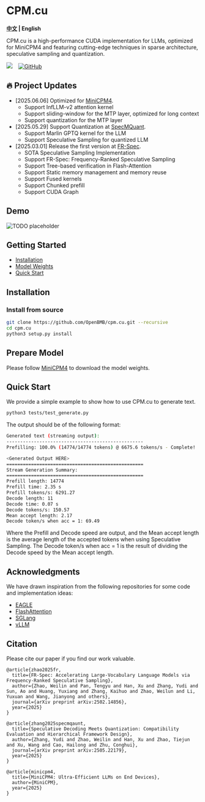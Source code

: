 # CPM.cu

<strong>[中文](./README_ZH.md) |
English</strong>

CPM.cu is a high-performance CUDA implementation for LLMs, optimized for MiniCPM4 and featuring cutting-edge techniques in sparse architecture, speculative sampling and quantization.

<a href="https://github.com/OpenBMB/minicpm"><img src="https://img.shields.io/static/v1?label=MiniCPM4 Project&message=Web&color=green"></a> &ensp;
<a href="https://github.com/OpenBMB/cpm.cu/blob/main/LICENSE">
  <img alt="GitHub" src="https://img.shields.io/github/license/OpenBMB/cpm.cu">
</a>

<div id="news"></div>

## 🔥 Project Updates

- [2025.06.06] Optimized for [MiniCPM4](https://github.com/openbmb/minicpm).
    - Support InfLLM-v2 attention kernel
    - Support sliding-window for the MTP layer, optimized for long context
    - Support quantization for the MTP layer
- [2025.05.29] Support Quantization at [SpecMQuant](https://github.com/AI9Stars/SpecMQuant).
    - Support Marlin GPTQ kernel for the LLM
    - Support Speculative Sampling for quantized LLM
- [2025.03.01] Release the first version at [FR-Spec](https://github.com/thunlp/FR-Spec).
    - SOTA Speculative Sampling Implementation
    - Support FR-Spec: Frequency-Ranked Speculative Sampling
    - Support Tree-based verification in Flash-Attention
    - Support Static memory management and memory reuse
    - Support Fused kernels
    - Support Chunked prefill
    - Support CUDA Graph

<div id="demo"></div>

## Demo

![TODO placeholder](https://github.com/thunlp/Ouroboros/blob/main/figure/ouroboros.gif)

<div id="getstart"></div>

## Getting Started

- [Installation](#install)
- [Model Weights](#modelweights)
- [Quick Start](#example)

<div id="install"></div>

## Installation

### Install from source

```bash
git clone https://github.com/OpenBMB/cpm.cu.git --recursive
cd cpm.cu
python3 setup.py install
```

<div id="modelweights"></div>

## Prepare Model

Please follow [MiniCPM4](https://github.com/openbmb/minicpm) to download the model weights.

<div id="example"></div>

## Quick Start

We provide a simple example to show how to use CPM.cu to generate text.

```bash
python3 tests/test_generate.py
```

The output should be of the following format:

```bash
Generated text (streaming output):
--------------------------------------------------
Prefilling: 100.0% (14774/14774 tokens) @ 6675.6 tokens/s - Complete!

<Generated Output HERE>
==================================================
Stream Generation Summary:
==================================================
Prefill length: 14774
Prefill time: 2.35 s
Prefill tokens/s: 6291.27
Decode length: 11
Decode time: 0.07 s
Decode tokens/s: 150.57
Mean accept length: 2.17
Decode token/s when acc = 1: 69.49
```

Where the Prefill and Decode speed are output, and the Mean accept length is the average length of the accepted tokens when using Speculative Sampling.
The Decode token/s when acc = 1 is the result of dividing the Decode speed by the Mean accept length.

## Acknowledgments

We have drawn inspiration from the following repositories for some code and implementation ideas:

- [EAGLE](https://github.com/SafeAILab/EAGLE)
- [FlashAttention](https://github.com/Dao-AILab/flash-attention)
- [SGLang](https://github.com/sgl-project/sglang)
- [vLLM](https://github.com/vllm-project/vllm)

## Citation

Please cite our paper if you find our work valuable.

```
@article{zhao2025fr,
  title={FR-Spec: Accelerating Large-Vocabulary Language Models via Frequency-Ranked Speculative Sampling},
  author={Zhao, Weilin and Pan, Tengyu and Han, Xu and Zhang, Yudi and Sun, Ao and Huang, Yuxiang and Zhang, Kaihuo and Zhao, Weilun and Li, Yuxuan and Wang, Jianyong and others},
  journal={arXiv preprint arXiv:2502.14856},
  year={2025}
}

@article{zhang2025specmqaunt,
  title={Speculative Decoding Meets Quantization: Compatibility Evaluation and Hierarchical Framework Design},
  author={Zhang, Yudi and Zhao, Weilin and Han, Xu and Zhao, Tiejun and Xu, Wang and Cao, Hailong and Zhu, Conghui},
  journal={arXiv preprint arXiv:2505.22179},
  year={2025}
}

@article{minicpm4,
  title={MiniCPM4: Ultra-Efficient LLMs on End Devices},
  author={MiniCPM},
  year={2025}
}
```